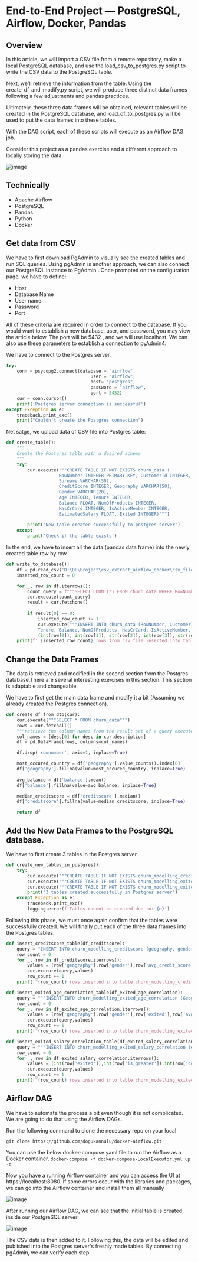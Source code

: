 # End-to-End Project — PostgreSQL, Airflow, Docker, Pandas
## Overview 
In this article, we will import a CSV file from a remote repository, make a local PostgreSQL database, and use the load_csv_to_postgres.py script to write the CSV data to the PostgreSQL table.

Next, we'll retrieve the information from the table. Using the create_df_and_modify.py script, we will produce three distinct data frames following a few adjustments and pandas practices.

Ultimately, these three data frames will be obtained, relevant tables will be created in the PostgreSQL database, and load_df_to_postgres.py will be used to put the data frames into these tables.

With the DAG script, each of these scripts will execute as an Airflow DAG job.

Consider this project as a pandas exercise and a different approach to locally storing the data.

![image](https://github.com/quanganh247-qa/PostgreSQL-Airflow-Docker-Pandas/assets/125935864/e2774fd3-bfe1-4f18-980d-8da3c7c46a41)



## Technically
- Apache Airflow
- PostgreSQL
- Pandas
- Python
- Docker

## Get data from CSV

We have to first download PgAdmin to visually see the created tables and run SQL queries. Using pgAdmin is another approach, we can also connect our PostgreSQL instance to PgAdmin . Once prompted on the configuration page, we have to define:

- Host
- Database Name
- User name
- Password
- Port
  
All of these criteria are required in order to connect to the database. If you would want to establish a new database, user, and password, you may view the article below. The port will be 5432 , and we will use localhost. We can also use these parameters to establish a connection to pyAdmin4.

We have to connect to the Postgres server.

```Python
try:
    conn = psycopg2.connect(database = "airflow", 
                                user = "airflow", 
                                host= "postgres",
                                password = "airflow",
                                port = 5432)   
    cur = conn.cursor()
    print('Postgres server connection is successful')
except Exception as e:
    traceback.print_exc()
    print("Couldn't create the Postgres connection")
```
Net satge, we upload data of CSV file into Postgres table:

```Python
def create_table():
    """
    Create the Postgres table with a desired schema
    """
    try:
        cur.execute("""CREATE TABLE IF NOT EXISTS churn_data (
                    RowNumber INTEGER PRIMARY KEY, CustomerId INTEGER, 
                    Surname VARCHAR(50), 
                    CreditScore INTEGER, Geography VARCHAR(50), 
                    Gender VARCHAR(20), 
                    Age INTEGER, Tenure INTEGER,
                    Balance FLOAT, NumOfProducts INTEGER, 
                    HasCrCard INTEGER, IsActiveMember INTEGER, 
                    EstimatedSalary FLOAT, Exited INTEGER)""")
        
        print('New table created successfully to postgres server')
    except:
        print('Check if the table exists')
```
In the end, we have to insert all the data (pandas data frame) into the newly created table row by row

```Python
def write_to_database():
    df = pd.read_csv('D:\DE\Project\csv_extract_airflow_docker\csv_files\churn_modelling.csv')
    inserted_row_count = 0

    for _, row in df.iterrows():
        count_query = f"""SELECT COUNT(*) FROM churn_data WHERE RowNumber = {row['RowNumber']}"""
        cur.execute(count_query)
        result = cur.fetchone()
        
        if result[0] == 0:
            inserted_row_count += 1
            cur.execute("""INSERT INTO churn_data (RowNumber, CustomerId, Surname, CreditScore, Geography, Gender, Age, 
            Tenure, Balance, NumOfProducts, HasCrCard, IsActiveMember, EstimatedSalary, Exited) VALUES (%s, %s, %s,%s, %s, %s,%s, %s, %s,%s, %s, %s,%s, %s)""", 
            (int(row[0]), int(row[1]), str(row[2]), int(row[3]), str(row[4]), str(row[5]), int(row[6]), int(row[7]), float(row[8]), int(row[9]), int(row[10]), int(row[11]), float(row[12]), int(row[13])))
    print(f' {inserted_row_count} rows from csv file inserted into table successfully')
```

## Change the Data Frames

The data is retrieved and modified in the second section from the Postgres database.There are several interesting exercises in this section. This section is adaptable and changeable.

We have to first get the main data frame and modify it a bit (Assuming we already created the Postgres connection).

```Python
def create_df_from_dtb(cur):
    cur.execute("""SELECT * FROM churn_data""")
    rows = cur.fetchall()
    """retrieve the column names from the result set of a query executed"""
    col_names = [desc[0] for desc in cur.description]
    df = pd.DataFrame(rows, columns=col_names)

    df.drop('rownumber', axis=1, inplace=True)

    most_occured_country = df['geography'].value_counts().index[0]
    df['geography'].fillna(value=most_occured_country, inplace=True)
    
    avg_balance = df['balance'].mean()
    df['balance'].fillna(value=avg_balance, inplace=True)

    median_creditscore = df['creditscore'].median()
    df['creditscore'].fillna(value=median_creditscore, inplace=True)

    return df
```

## Add the New Data Frames to the PostgreSQL database.

We have to first create 3 tables in the Postgres server.

```Python
def create_new_tables_in_postgres():
    try:
        cur.execute("""CREATE TABLE IF NOT EXISTS churn_modelling_creditscore (geography VARCHAR(50), gender VARCHAR(20), avg_credit_score FLOAT, total_exited INTEGER)""")
        cur.execute("""CREATE TABLE IF NOT EXISTS churn_modelling_exited_age_correlation (geography VARCHAR(50), gender VARCHAR(20), exited INTEGER, avg_age FLOAT, avg_salary FLOAT,number_of_exited_or_not INTEGER)""")
        cur.execute("""CREATE TABLE IF NOT EXISTS churn_modelling_exited_salary_correlation  (exited INTEGER, is_greater INTEGER, correlation INTEGER)""")
        print("3 tables created successfully in Postgres server")
    except Exception as e:
        traceback.print_exc()
        logging.error(f'Tables cannot be created due to: {e}')
```

Following this phase, we must once again confirm that the tables were successfully created. We will finally put each of the three data frames into the Postgres tables.

```Python
def insert_creditscore_table(df_creditscore):
    query = "INSERT INTO churn_modelling_creditscore (geography, gender, avg_credit_score, total_exited) VALUES (%s,%s,%s,%s)"
    row_count = 0
    for _, row in df_creditscore.iterrows():
        values = (row['geography'],row['gender'],row['avg_credit_score'],row['total_exited'])
        cur.execute(query,values)
        row_count += 1
    print(f"{row_count} rows inserted into table churn_modelling_creditscore")

def insert_exited_age_correlation_table(df_exited_age_correlation):
    query = """INSERT INTO churn_modelling_exited_age_correlation (Geography, Gender, exited, avg_age, avg_salary, number_of_exited_or_not) VALUES (%s,%s,%s,%s,%s,%s)"""
    row_count = 0
    for _, row in df_exited_age_correlation.iterrows():
        values = (row['geography'],row['gender'],row['exited'],row['avg_age'],row['avg_salary'],row['number_of_exited_or_not'])
        cur.execute(query,values)
        row_count += 1
    print(f"{row_count} rows inserted into table churn_modelling_exited_age_correlation")

def insert_exited_salary_correlation_table(df_exited_salary_correlation):
    query = """INSERT INTO churn_modelling_exited_salary_correlation (exited, is_greater, correlation) VALUES (%s,%s,%s)"""
    row_count = 0
    for _, row in df_exited_salary_correlation.iterrows():
        values = (int(row['exited']),int(row['is_greater']),int(row['correlation']))
        cur.execute(query,values)
        row_count += 1
    print(f"{row_count} rows inserted into table churn_modelling_exited_salary_correlation")
```

## Airflow DAG

We have to automate the process a bit even though it is not complicated. We are going to do that using the Airflow DAGs.

Run the following command to clone the necessary repo on your local
```
git clone https://github.com/dogukannulu/docker-airflow.git
```
You can use the below docker-compose.yaml file to run the Airflow as a Docker container.
```docker-compose -f docker-compose-LocalExecutor.yml up -d```

Now you have a running Airflow container and you can access the UI at https://localhost:8080. If some errors occur with the libraries and packages, we can go into the Airflow container and install them all manually

![image](https://github.com/quanganh247-qa/PostgreSQL-Airflow-Docker-Pandas/assets/125935864/484b5346-67d4-4759-895e-64a2570dd3d0)


After running our Airflow DAG, we can see that the initial table is created inside our PostgreSQL server

![image](https://github.com/quanganh247-qa/PostgreSQL-Airflow-Docker-Pandas/assets/125935864/adc01a82-0b54-4ad2-9b58-c3e4aa68fd2b)

The CSV data is then added to it. Following this, the data will be edited and published into the Postgres server's freshly made tables. By connecting pgAdmin, we can verify each step.

